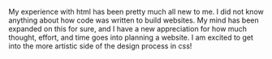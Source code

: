 My experience with html has been pretty much all new to me. I did not know anything about how code was written to build websites. My mind has been expanded on this for sure, and I have a new appreciation for how much thought, effort, and time goes into planning a website. I am excited to get into the more artistic side of the design process in css!
